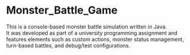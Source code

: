 # Monster_Battle_Game
This is a console-based monster battle simulation written in Java.  
It was developed as part of a university programming assignment and features elements such as custom actions, monster status management, turn-based battles, and debug/test configurations.
